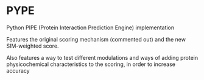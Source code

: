 # PYPE
Python PIPE (Protein Interaction Prediction Engine) implementation

Features the original scoring mechanism (commented out) and the new SIM-weighted score.

Also features a way to test different modulations and ways of adding protein physicochemical characteristics to the scoring, in order to increase accuracy
